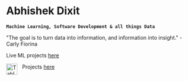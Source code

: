 # Abhishek Dixit

**`Machine Learning, Software Development & all things Data`**

"The goal is to turn data into information, and information into insight." - Carly Fiorina

Live ML projects <a href="https://abhishek-dxt.github.io/">here</a>

<img align="left" alt="Tableau" width="30px" style="padding-right:10px;" src="https://thinklytics.com/wp-content/uploads/2017/07/tableau-logo-tableau-software.jpg" />Projects <a href="https://public.tableau.com/app/profile/abhishek.dixit2101">here</a>
